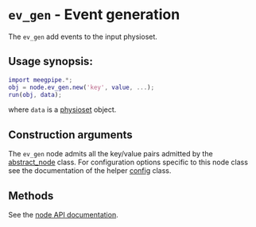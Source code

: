 `ev_gen` - Event generation
===

The `ev_gen` add events to the input physioset.

## Usage synopsis:

````matlab
import meegpipe.*;
obj = node.ev_gen.new('key', value, ...);
run(obj, data);
````

where `data` is a [physioset][physioset] object.

[physioset]: https://github.com/germangh/matlab_physioset/blob/master/%2Bphysioset/%40physioset/README.md


## Construction arguments

The `ev_gen` node admits all the key/value pairs admitted by the
[abstract_node][abstract-node] class. For configuration options specific to this
node class see the documentation of the helper [config][config] class.

[abstract-node]: ../@abstract_node/README.md
[config]: ./config.md


## Methods

See the [node API documentation][node].

[node]: ../


